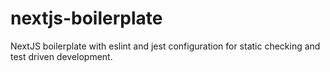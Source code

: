 # nextjs-boilerplate
NextJS boilerplate with eslint and jest configuration for static checking and test driven development.
